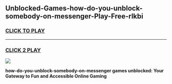 
## Unblocked-Games-how-do-you-unblock-somebody-on-messenger-Play-Free-rlkbi
<h3>
<a href="https://premium76.site?title=how-do-you-unblock-somebody-on-messenger&ref=21A">CLICK TO PLAY</a></h3>
<hr>

<h3>
<a href="https://premium76.site?title=how-do-you-unblock-somebody-on-messenger&ref=21A">CLICK 2 PLAY</a>
  
</h3>

<a href="https://premium76.site?title=how-do-you-unblock-somebody-on-messenger&ref=21A"><img src="https://clearcache.store/games.png"></a>


**how-do-you-unblock-somebody-on-messenger games unblocked: Your Gateway to Fun and Accessible Online Gaming**
